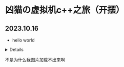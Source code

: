 # 凶猫の虚拟机c++之旅（开摆）

## 2023.10.16

- hello world

<details>
    <symmary>新建,打开,执行,输出</symmary>
    <p>
        <img src="111.png"/>
    </p>
</details>

不是为什么我图片加载不出来啊
